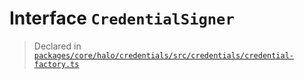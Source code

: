 # Interface `CredentialSigner`
> Declared in [`packages/core/halo/credentials/src/credentials/credential-factory.ts`](.)
